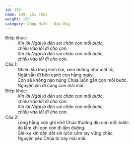 ```yaml
---
id: 159
name: 159. Lời Chúa
weight: 159
category: Dâng Hiến - Đáp Ứng
---
```

<dl><dt>Điệp khúc:</dt><dd data-chorus="1"><em>Xin lời Ngài là đèn soi chân con mỗi bước, <br/>chiếu vào lối đi cho con. <br/>Xin lời Ngài là đèn soi chân con mỗi bước, <br/>chiếu vào lối đi cho con. </em></dd><dt>Câu 1:</dt><dd data-verse="1">Nhiều lần lòng kinh hãi, xem dường như mất lối, <br/>Ngài vẫn đi bên cạnh con hằng ngày. <br/>Con sẽ không nao núng Chúa luôn gần con mỗi bước. <br/>Nguyện xin đi cùng con mãi mãi. </dd><dt>Điệp khúc:</dt><dd data-chorus="1"><em>Xin lời Ngài là đèn soi chân con mỗi bước, <br/>chiếu vào lối đi cho con. <br/>Xin lời Ngài là đèn soi chân con mỗi bước, <br/>chiếu vào lối đi cho con. </em></dd><dt>Câu 2:</dt><dd data-verse="2">Lòng hằng còn ghi nhớ Chúa thương dìu con mỗi bước <br/>dù lắm khi con còn đi lầm đường. <br/>Giê-xu xin dẫn dắt xin luôn cầm tay vững chắc. <br/>Nguyện yêu Chúa từ nay mãi mãi. </dd></dl>
